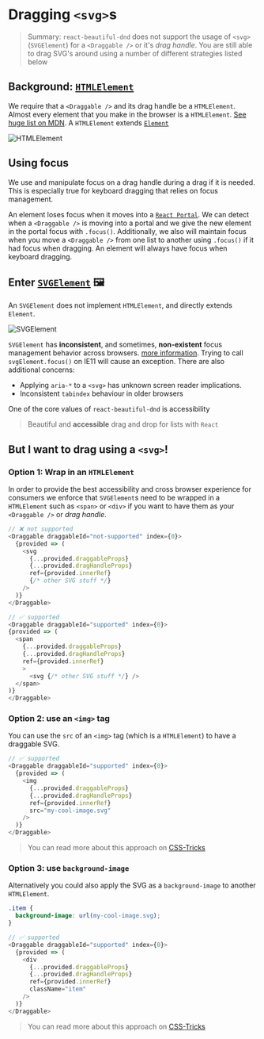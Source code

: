 # Dragging `<svg>`s

> Summary: `react-beautiful-dnd` does not support the usage of `<svg>` (`SVGElement`) for a `<Draggable />` or it's _drag handle_. You are still able to drag SVG's around using a number of different strategies listed below

## Background: [`HTMLElement`](https://developer.mozilla.org/en-US/docs/Web/API/HTMLElement)

We require that a `<Draggable />` and its drag handle be a `HTMLElement`. Almost every element that you make in the browser is a `HTMLElement`. [See huge list on MDN](https://developer.mozilla.org/en-US/docs/Web/HTML/Element). A `HTMLElement` extends [`Element`](https://developer.mozilla.org/en-US/docs/Web/API/Element)

![HTMLElement](https://user-images.githubusercontent.com/2182637/42302315-9150d4e0-805d-11e8-8345-71bc32135203.png)

## Using focus

We use and manipulate focus on a drag handle during a drag if it is needed. This is especially true for keyboard dragging that relies on focus management.

An element loses focus when it moves into a [`React Portal`](https://reactjs.org/docs/portals.html). We can detect when a `<Draggable />` is moving into a portal and we give the new element in the portal focus with `.focus()`. Additionally, we also will maintain focus when you move a `<Draggable />` from one list to another using `.focus()` if it had focus when dragging. An element will always have focus when keyboard dragging.

## Enter [`SVGElement`](https://developer.mozilla.org/en-US/docs/Web/API/SVGElement) 🖼

An `SVGElement` does not implement `HTMLElement`, and directly extends `Element`.

![SVGElement](https://user-images.githubusercontent.com/2182637/42304424-8360143e-8069-11e8-9693-64f5e9763315.png)

`SVGElement` has **inconsistent**, and sometimes, **non-existent** focus management behavior across browsers. [more information](https://allyjs.io/tutorials/focusing-in-svg.html). Trying to call `svgElement.focus()` on IE11 will cause an exception. There are also additional concerns:

- Applying `aria-*` to a `<svg>` has unknown screen reader implications.
- Inconsistent `tabindex` behaviour in older browsers

One of the core values of `react-beautiful-dnd` is accessibility

> Beautiful and **accessible** drag and drop for lists with `React`

## But I want to drag using a `<svg>`!

### Option 1: Wrap in an `HTMLElement`

In order to provide the best accessibility and cross browser experience for consumers we enforce that `SVGElement`s need to be wrapped in a `HTMLElement` such as `<span>` or `<div>` if you want to have them as your `<Draggable />` or _drag handle_.

```js
// ❌ not supported
<Draggable draggableId="not-supported" index={0}>
  {provided => (
    <svg
      {...provided.draggableProps}
      {...provided.dragHandleProps}
      ref={provided.innerRef}
      {/* other SVG stuff */}
    />
  )}
</Draggable>
```

```js
// ✅ supported
<Draggable draggableId="supported" index={0}>
{provided => (
  <span
    {...provided.draggableProps}
    {...provided.dragHandleProps}
    ref={provided.innerRef}
    >
      <svg {/* other SVG stuff */} />
  </span>
)}
</Draggable>
```

### Option 2: use an `<img>` tag

You can use the `src` of an `<img>` tag (which is a `HTMLElement`) to have a draggable SVG.

```js
// ✅ supported
<Draggable draggableId="supported" index={0}>
  {provided => (
    <img
      {...provided.draggableProps}
      {...provided.dragHandleProps}
      ref={provided.innerRef}
      src="my-cool-image.svg"
    />
  )}
</Draggable>
```

> You can read more about this approach on [CSS-Tricks](https://css-tricks.com/using-svg/)

### Option 3: use `background-image`

Alternatively you could also apply the SVG as a `background-image` to another `HTMLElement`.

```css
.item {
  background-image: url(my-cool-image.svg);
}
```

```js
// ✅ supported
<Draggable draggableId="supported" index={0}>
  {provided => (
    <div
      {...provided.draggableProps}
      {...provided.dragHandleProps}
      ref={provided.innerRef}
      className="item"
    />
  )}
</Draggable>
```

> You can read more about this approach on [CSS-Tricks](https://css-tricks.com/using-svg/)
